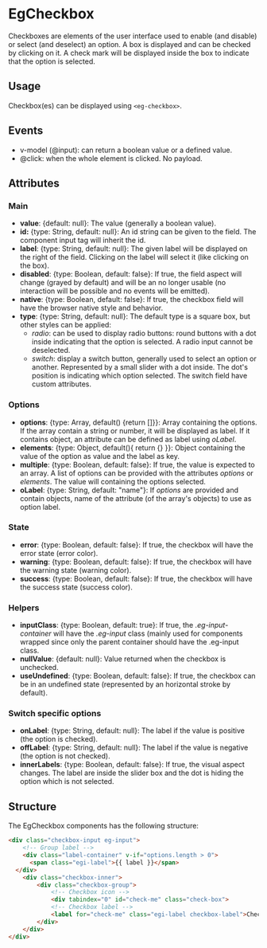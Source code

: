 # EgCheckbox

Checkboxes are elements of the user interface used to enable (and disable) or select (and deselect) an option. A box is displayed and can be checked by clicking on it. A check mark will be displayed inside the box to indicate that the option is selected.

## Usage

Checkbox(es) can be displayed using `<eg-checkbox>`.

## Events

- v-model (@input): can return a boolean value or a defined value.
- @click: when the whole element is clicked. No payload.

## Attributes

### Main

- **value**: {default: null}: The value (generally a boolean value).
- **id:** {type: String, default: null}: An id string can be given to the field. The component input tag will inherit the id.
- **label**: {type: String, default: null}: The given label will be displayed on the right of the field. Clicking on the label will select it (like clicking on the box).
- **disabled**: {type: Boolean, default: false}: If true, the field aspect will change (grayed by default) and will be an no longer usable (no interaction will be possible and no events will be emitted).
- **native**: {type: Boolean, default: false}: If true, the checkbox field will have the browser native style and behavior.
- **type**: {type: String, default: null}: The default type is a square box, but other styles can be applied:
    - *radio*: can be used to display radio buttons: round buttons with a dot inside indicating that the option is selected. A radio input cannot be deselected.
    - *switch*: display a switch button, generally used to select an option or another. Represented by a small slider with a dot inside. The dot's position is indicating which option selected. The switch field have custom attributes.

### Options

- **options**: {type: Array, default() {return []}}: Array containing the options. If the array contain a string or number, it will be displayed as label. If it contains object, an attribute can be defined as label using *oLabel*.
- **elements**: {type: Object, default(){ return {} }}: Object containing the value of the option as value and the label as key.
- **multiple**: {type: Boolean, default: false}: If true, the value is expected to an array. A list of options can be provided with the attributes *options* or *elements*. The value will containing the options selected.
- **oLabel**: {type: String, default: "name"}: If *options* are provided and contain objects, name of the attribute (of the array's objects) to use as option label.

### State

- **error**: {type: Boolean, default: false}: If true, the checkbox will have the error state (error color).
- **warning**: {type: Boolean, default: false}: If true, the checkbox will have the warning state (warning color).
- **success**: {type: Boolean, default: false}: If true, the checkbox will have the success state (success color).

### Helpers

- **inputClass**: {type: Boolean, default: true}: If true, the *.eg-input-container* will have the *.eg-input* class (mainly used for components wrapped since only the parent container should have the .eg-input class.
- **nullValue**: {default: null}: Value returned when the checkbox is unchecked.
- **useUndefined**: {type: Boolean, default: false}: If true, the checkbox can be in an undefined state (represented by an horizontal stroke by default).

### Switch specific options

- **onLabel**: {type: String, default: null}: The label if the value is positive (the option is checked).
- **offLabel**: {type: String, default: null}: The label if the value is negative (the option is not checked).
- **innerLabels**: {type: Boolean, default: false}: If true, the visual aspect changes. The label are inside the slider box and the dot is hiding the option which is not selected.

## Structure

The EgCheckbox components has the following structure:

```html
<div class="checkbox-input eg-input">
	<!-- Group label -->
	<div class="label-container" v-if="options.length > 0">
      <span class="egi-label">{{ label }}</span>
  </div>
	<div class="checkbox-inner">
		<div class="checkbox-group">
			<!-- Checkbox icon -->
			<div tabindex="0" id="check-me" class="check-box">
			<!-- Checkbox label -->
			<label for="check-me" class="egi-label checkbox-label">Check me</label>
		</div> 
	</div>
</div>
```